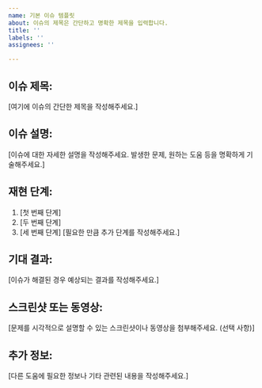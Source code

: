```yaml
---
name: 기본 이슈 템플릿
about: 이슈의 제목은 간단하고 명확한 제목을 입력합니다.
title: ''
labels: ''
assignees: ''

---
```


## 이슈 제목:
[여기에 이슈의 간단한 제목을 작성해주세요.]

## 이슈 설명:
[이슈에 대한 자세한 설명을 작성해주세요. 발생한 문제, 원하는 도움 등을 명확하게 기술해주세요.]

## 재현 단계:
1. [첫 번째 단계]
2. [두 번째 단계]
3. [세 번째 단계]
   [필요한 만큼 추가 단계를 작성해주세요.]

## 기대 결과:
[이슈가 해결된 경우 예상되는 결과를 작성해주세요.]

## 스크린샷 또는 동영상:
[문제를 시각적으로 설명할 수 있는 스크린샷이나 동영상을 첨부해주세요. (선택 사항)]

## 추가 정보:
[다른 도움에 필요한 정보나 기타 관련된 내용을 작성해주세요.]
